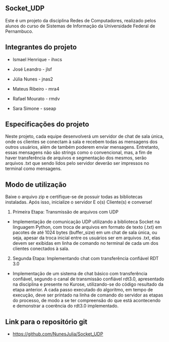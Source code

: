 ## Socket_UDP

Este é um projeto da disciplina Redes de Computadores, realizado pelos alunos do curso de Sistemas de Informação da Universidade Federal de Pernambuco.

## Integrantes do projeto

- Ismael Henrique - ihxcs

- José Leandro - jlsf

- Júlia Nunes - jnas2

- Mateus Ribeiro - mra4

- Rafael Mourato - rmdv

- Sara Simone - sseap

## Especificações do projeto

Neste projeto, cada equipe desenvolverá um servidor de chat de sala única, onde os clientes se conectam à sala e recebem todas as mensagens dos outros usuários, além de também poderem enviar mensagens. Entretanto, essas mensagens não são strings como o convencional, mas, a fim de haver transferência de arquivos e segmentação dos mesmos, serão arquivos .txt que sendo lidos pelo servidor deverão ser impressos no terminal como mensagens.

## Modo de utilização

Baixe o arquivo zip e certifique-se de possuir todas as bibliotecas instaladas. Após isso, inicialize o servidor E o(s) Cliente(s) e converse! 

1. Primeira Etapa: Transmissão de arquivos com UDP

- Implementação de comunicação UDP utilizando a biblioteca Socket na linguagem Python, com troca de arquivos em formato de texto (.txt) em pacotes de até 1024 bytes (buffer_size) em um chat de sala única, ou seja, apesar da troca inicial entre os usuários ser em arquivos .txt, elas devem ser exibidas em linha de comando no terminal de cada um dos clientes conectados à sala.

2. Segunda Etapa: Implementando chat com transferência confiável RDT 3.0
- Implementação de um sistema de chat básico com transferência confiável, segundo o canal de transmissão confiável rdt3.0, apresentado na disciplina e presente no Kurose, utilizando-se do código resultado da etapa anterior. A cada passo executado do algoritmo, em tempo de execução, deve ser printado na linha de comando do servidor as etapas do processo, de modo a se ter compreensão do que está acontecendo e demonstrar a coerência do rdt3.0 implementado.

## Link para o repositório git

- https://github.com/NunesJulia/Socket_UDP
